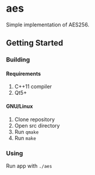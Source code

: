 # aes

Simple implementation of AES256.

## Getting Started

### Building

#### Requirements

1. C++11 compiler
2. Qt5+

#### GNU/Linux

1. Clone repository
2. Open src directory
3. Run `qmake`
4. Run `make`

### Using

Run app with `./aes`
